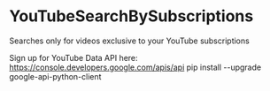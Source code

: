 # YouTubeSearchBySubscriptions
Searches only for videos exclusive to your YouTube subscriptions


Sign up for YouTube Data API here: https://console.developers.google.com/apis/api
pip install --upgrade google-api-python-client

